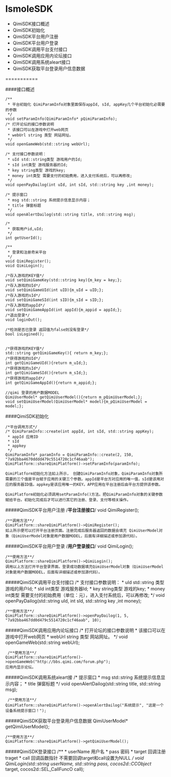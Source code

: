 IsmoleSDK
=========
- QimiSDK接口概述
- QimiSDK初始化
- QimiSDK平台用户注册
- QimiSDK平台用户登录
- QimiSDK调用平台支付接口
- QimiSDK调用应用内论坛接口
- QimiSDK调用系统aleart接口
- QimiSDK获取平台登录用户信息数据

===========

####接口概述

    /**
     * 平台初始化 QimiParamInfo对象里面保存appId, sId, appKey几个平台初始化必需要的参数
     */
    void setParamInfo(QimiParamInfo* pQimiParamInfo);
    /* 打开论坛的接口参数说明
     * 该接口可以在游戏中打开web网页
     * webUrl string 类型 网站网址。
     */
    void openGameWeb(std::string webUrl);
    
    /* 支付接口参数说明：
     * uId std::string类型 游戏用户的Id;
     * sId int类型 游戏服务器的Id;
     * key string类型 游戏的key;
     * money int类型 需要支付的初始费用，进入支付系统后，可以再修改;
     */
    void openPayDailog(int uId, int sId, std::string key ,int money);
    
    /* 提示窗口
     * msg std::string 系统提示信息显示内容；
     * title 弹窗标题
     */
    void openAlertDailog(std::string title, std::string msg);
    
    /*
     * 获取用户id,uId;
     */
    int getUserId();
    
    /**
     * 登录和注册奇米平台
     */
    void QimiRegister();
    void QimiLogin();
    
    /*存入游戏的KEY值*/
    void setQimiGameKey(std::string key){m_key = key;};
    /*存入游戏的UId*/
    void setQimiGameUId(int uID){m_uId = uID;};
    /*存入游戏的sId*/
    void setQimiGameSId(int sID){m_sId = sID;};
    /*存入游戏的appId*/
    void setQimiGameAppId(int appId){m_appid = appId;};
    /*退出登录*/
    void loginOut();

    /*检测是否已登录 返回值为false则没有登录*/
    bool isLogined();
    
    
    /*获得游戏的KEY值*/
    std::string getQimiGameKey(){ return m_key;};
    /*获得游戏的UId*/
    int getQimiGameUId(){return m_uId;};
    /*获得游戏的sId*/
    int getQimiGameSId(){return m_sId;};
    /*获得游戏的appId*/
    int getQimiGameAppId(){return m_appid;};
    
    //qimi 登录的用户数据MODEL
    QimiUserModel* getQimiUserModel(){return m_pQimiUserModel;};
    void setQimiUserModel(QimiUserModel* model){m_pQimiUserModel = model;};
    

####QimiSDK初始化

	/*平台调用方式*/
    /* QimiParamInfo::create(int appId, int sId, std::string appKey);
     * appId 应用ID
     * sId 
     * appkey
     */
    QimiParamInfo* paramInfo = QimiParamInfo::create(2, 150, "7a92bba4670dddd479c5514720c1cf46aab");
    QimiPlatform::shareQimiPlatform()->setParamInfo(paramInfo);

    QimiPlatform初始化方法如上所示， 创建QimiParamInfo对象，QimiParamInfo对象所需要的三个值是平台赋于应用的关键三个参数。appId是平台方对应用的唯一值，sId是该用对应的服务器ID值。appkey是该应用唯一的KEY。APP应用在平台注册后由平台方提供该参数。

    QimiPlatform初始化必须调用setParamInfo()方法。把QimiParamInfo对象的关键参数赋给平台。初始化完成后才可以进行其它的注册、登录、支付等相关操作。

#####QimiSDK平台用户注册
	/**平台注册接口**/
	void QimiRegister();

	/**调用方法**/
	QimiPlatform::shareQimiPlatform()->QimiRegister();
	如上所示便可以打开平台注册页面。注册完成后服务器返回的数据会填充 QimiUserModel对象（QimiUserModel对象是用户数据MODEL，后面有详细描述或参加源代码）。

#####QimiSDK平台用户登录
    /**用户登录接口**/
    void QimiLogin();

    /**使用方法**/
    QimiPlatform::shareQimiPlatform()->QimiLogin();
    调用以上方法打开平台登录界面。登录成功数据填充QimiUserModel对象（QimiUserModel对象是用户数据MODEL，后面有详细描述或参加源代码）。

#####QimiSDK调用平台支付接口
	/* 支付接口参数说明：
     * uId std::string 类型 游戏的用户Id;
     * sId int类型 游戏服务器Id;
     * key string类型 游戏的key;
     * money int类型 需要支付的初始费用（单位：元），进入支付系统后，可以再修改;
     */
    void openPayDailog(std::string uId, int sId, std::string key ,int money);

    /**使用方法**/
    QimiPlatform::shareQimiPlatform()->openPayDailog(1, 5, "7a92bba467dd0d479c5514720c1cf46aab", 10);

#####QimiSDK调用应用内论坛接口
	/* 打开论坛的接口参数说明
     * 该接口可以在游戏中打开web网页
     * webUrl string 类型 网站网址。
     */
    void openGameWeb(std::string webUrl);

     /**使用方法**/
    QimiPlatform::shareQimiPlatform()->openGameWeb("http://bbs.qimi.com/forum.php");
    应用内显示论坛。

#####QimiSDK调用系统aleart接
	/* 提示窗口
     * msg std::string 系统提示信息显示内容；
     * title 弹窗标题
     */
    void openAlertDailog(std::string title, std::string msg);

     /**使用方法**/
    QimiPlatform::shareQimiPlatform()->openAlertDailog("系统提示", "这是一个设备系统提示窗口！");
    
#####QimiSDK获取平台登录用户信息数据
	QimiUserModel* getQimiUserModel();

	/**使用方法**/
	QimiPlatform::shareQimiPlatform()->getQimiUserModel();

#####QimiSDK登录接口
	/**
	* userName 用户名
	* pass 密码
	* target 回调注册traget
	* call 回调函数指针 不需要回调target和call设置为NULL
	*/
	void QimiLogin(std::string userName, std::string pass, cocos2d::CCObject* target, cocos2d::SEL_CallFuncO call);
	














